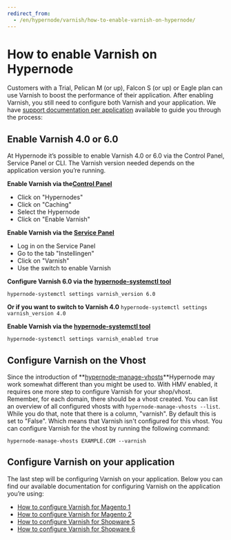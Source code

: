 ```yaml
---
redirect_from:
  - /en/hypernode/varnish/how-to-enable-varnish-on-hypernode/
---
```


<!-- source: https://support.hypernode.com/en/hypernode/varnish/how-to-enable-varnish-on-hypernode/ -->

# How to enable Varnish on Hypernode

Customers with a Trial, Pelican M (or up), Falcon S (or up) or Eagle plan can use Varnish to boost the performance of their application. After enabling Varnish, you still need to configure both Varnish and your application. We have [support documentation per application](https://support.hypernode.com/en/hypernode/varnish/how-to-enable-varnish-on-hypernode#Configure-Varnish-on-your-application) available to guide you through the process:

## Enable Varnish 4.0 or 6.0

At Hypernode it’s possible to enable Varnish 4.0 or 6.0 via the Control Panel, Service Panel or CLI. The Varnish version needed depends on the application version you’re running.

**Enable Varnish via the[Control Panel](https://auth.hypernode.com/)**

- Click on "Hypernodes"
- Click on "Caching"
- Select the Hypernode
- Click on "Enable Varnish"

**Enable Varnish via the [Service Panel](https://service.byte.nl/)**

- Log in on the Service Panel
- Go to the tab "Instellingen"
- Click on "Varnish"
- Use the switch to enable Varnish

**Configure Varnish 6.0 via the [hypernode-systemctl tool](https://support.hypernode.com/knowledgebase/hypernode-systemctl-cli-tool/)**

`hypernode-systemctl settings varnish_version 6.0`

**Or if you want to switch to Varnish 4.0**
`hypernode-systemctl settings varnish_version 4.0`

**Enable Varnish via the [hypernode-systemctl tool](https://support.hypernode.com/knowledgebase/hypernode-systemctl-cli-tool/)**

`hypernode-systemctl settings varnish_enabled true`

## Configure Varnish on the Vhost

Since the introduction of \*\*[hypernode-manage-vhosts](https://changelog.hypernode.com/changelog/release-7166-hypernode-manage-vhosts-enabled-by-default/)\*\*Hypernode may work somewhat different than you might be used to. With HMV enabled, it requires one more step to configure Varnish for your shop/vhost. Remember, for each domain, there should be a vhost created. You can list an overview of all configured vhosts with `hypernode-manage-vhosts --list`. While you do that, note that there is a column, "varnish". By default this is set to "False". Which means that Varnish isn't configured for this vhost. You can configure Varnish for the vhost by running the following command:

`hypernode-manage-vhosts EXAMPLE.COM --varnish`

## Configure Varnish on your application

The last step will be configuring Varnish on your application. Below you can find our available documentation for configuring Varnish on the application you’re using:

- [How to configure Varnish for Magento 1](https://support.hypernode.com/en/ecommerce/magento-1/how-to-configure-varnish-for-magento-1-x)
- [How to configure Varnish for Magento 2](https://support.hypernode.com/en/ecommerce/magento-2/how-to-configure-varnish-for-magento-2-x)
- [How to configure Varnish for Shopware 5](https://support.hypernode.com/en/support/solutions/articles/48001207016-how-to-configure-varnish-for-shopware-5)
- [How to configure Varnish for Shopware 6](https://support.hypernode.com/en/support/solutions/articles/48001200525-how-to-configure-varnish-for-shopware-6)
